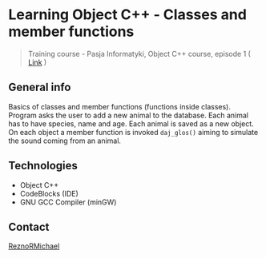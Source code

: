 # Learning Object C++ - Classes and member functions
> Training course - Pasja Informatyki, Object C++ course, episode 1 ( [Link](https://www.youtube.com/watch?v=aDXjubGK0jU) )

## General info
Basics of classes and member functions (functions inside classes). Program asks the user to add a new animal to the database. Each animal has to have species, name and age. Each animal is saved as a new object. On each object a member function is invoked `daj_glos()` aiming to simulate the sound coming from an animal.

## Technologies
* Object C++
* CodeBlocks (IDE)
* GNU GCC Compiler (minGW)

## Contact
[ReznoRMichael](https://github.com/ReznoRMichael)